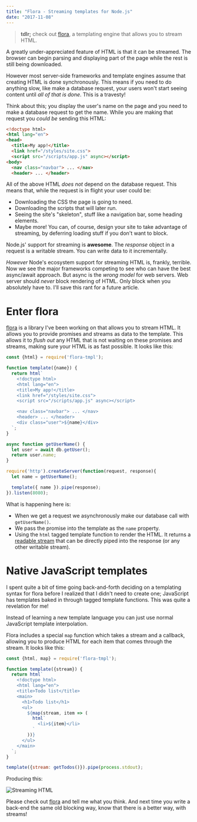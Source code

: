 ```yaml
---
title: "Flora - Streaming templates for Node.js"
date: "2017-11-08"
---
```


> __tdlr;__ check out [flora](https://github.com/matthewp/flora), a templating engine that allows you to stream HTML.

A greatly under-appreciated feature of HTML is that it can be streamed. The browser can begin parsing and displaying part of the page while the rest is still being downloaded.

However most server-side frameworks and template engines assume that creating HTML is done synchronously. This means if you need to do anything slow, like make a database request, your users won't start seeing content until *all of that is done*. This is a travesty!

Think about this; you display the user's name on the page and you need to make a database request to get the name. While you are making that request you *could be* sending this HTML:

```html
<!doctype html>
<html lang="en">
<head>
  <title>My app!</title>
  <link href="/styles/site.css">
  <script src="/scripts/app.js" async></script>
<body>
  <nav class="navbar"> ... </nav>
  <header> ... </header>
```

All of the above HTML *does not* depend on the database request. This means that, while the request is in flight your user could be:

* Downloading the CSS the page is going to need.
* Downloading the scripts that will later run.
* Seeing the site's "skeleton", stuff like a navigation bar, some heading elements.
* Maybe more! You can, of course, design your site to take advantage of streaming, by deferring loading stuff if you don't want to block.

Node.js' support for streaming is __awesome__. The *response* object in a request is a writable stream. You can write data to it incrementally.

*However* Node's ecosystem support for streaming HTML is, frankly, terrible. Now we see the major frameworks competing to see who can have the best async/await approach. But async is the *wrong model* for web servers. Web server should *never* block rendering of HTML. Only block when you absolutely have to. I'll save this rant for a future article.

# Enter flora

[flora](https://github.com/matthewp/flora) is a library I've been working on that allows you to stream HTML. It allows you to provide promises and streams as data to the template. This allows it to *flush out* any HTML that is not waiting on these promises and streams, making sure your HTML is as fast possible. It looks like this:

```js
const {html} = require('flora-tmpl');

function template({name}) {
  return html`
    <!doctype html>
    <html lang="en">
    <title>My app!</title>
    <link href="/styles/site.css">
    <script src="/scripts/app.js" async></script>

    <nav class="navbar"> ... </nav>
    <header> ... </header>
    <div class="user">${name}</div>
  `;
}

async function getUserName() {
  let user = await db.getUser();
  return user.name;
}

require('http').createServer(function(request, response){
  let name = getUserName();

  template({ name }).pipe(response);
}).listen(8080);
```

What is happening here is:

* When we get a request we asynchronously make our database call with `getUserName()`.
* We pass the promise into the template as the `name` property.
* Using the `html` tagged template function to render the HTML. It returns a [readable stream](https://nodejs.org/api/stream.html#stream_readable_streams) that can be directly piped into the response (or any other writable stream).

# Native JavaScript templates

I spent quite a bit of time going back-and-forth deciding on a templating syntax for flora before I realized that I didn't need to create one; JavaScript has templates baked in through tagged template functions. This was quite a revelation for me!

Instead of learning a new template language you can just use normal JavaScript template interpolation.

Flora includes a special `map` function which takes a stream and a callback, allowing you to produce HTML for each item that comes through the stream. It looks like this:

```js
const {html, map} = require('flora-tmpl');

function template({stream}) {
  return html`
    <!doctype html>
    <html lang="en">
    <title>Todo list</title>
    <main>
      <h1>Todo list</h1>
      <ul>
        ${map(stream, item => (
          html`
            <li>${item}</li>
          `
        ))}
      </ul>
    </main>
  `;
}

template({stream: getTodos()}).pipe(process.stdout);
```

Producing this:

![Streaming HTML](https://user-images.githubusercontent.com/361671/32578154-2abd05a6-c4aa-11e7-95bd-1dc39729c8fc.gif)

Please check out [flora](https://github.com/matthewp/flora) and tell me what you think. And next time you write a back-end the same old blocking way, know that there is a better way, with streams!
